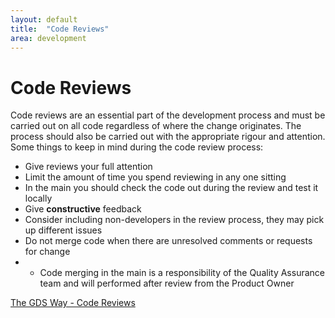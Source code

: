 ```yaml
---
layout: default
title:  "Code Reviews"
area: development
---
```


# Code Reviews

Code reviews are an essential part of the development process and must be carried out on all code regardless of where the change originates. The process should also be carried out with the appropriate rigour and attention. Some things to keep in mind during the code review process:

* Give reviews your full attention
* Limit the amount of time you spend reviewing in any one sitting
* In the main you should check the code out during the review and test it locally
* Give **constructive** feedback
* Consider including non-developers in the review process, they may pick up different issues
* Do not merge code when there are unresolved comments or requests for change
* * Code merging in the main is a responsibility of the Quality Assurance team and will performed after review from the Product Owner

[The GDS Way - Code Reviews](ds-way.cloudapps.digital/manuals/code-review-guidelines.html)